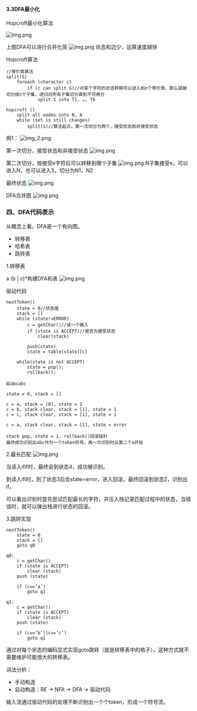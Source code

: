 #### 3.3DFA最小化

Hopcroft最小化算法

![img.png](images/3/3.1.png)

上图DFA可以进行合并化简
![img.png](images/3/3.2.png)
状态和边少，运算速度越快

Hopcroft算法
````
//等价类算法
split(S)
    foreach (character c)
        if (c can split S)//对某个字符的状态转移可以进入到n个等价类，那么就被切分成n个子集，递归对所有子集切分直到不可再分
            split S into T1, …, Tk

hopcroft ()
    split all nodes into N, A
    while (set is still changes)
        split(S)//算法起点，第一次切分为两个，接受状态和非接受状态
````

例1：
![img_2.png](images/3/3.3.png)

第一次切分，接受状态和非接受状态
![img.png](images/3/3.4.png)

第二次切分，按接受e字符后可以转移到哪个子集
![img.png](images/3/3.5.png)
N子集接受e，可以进入N，也可以进入S，切分为N1，N2

最终状态
![img.png](images/3/3.6.png)

DFA合并图
![img.png](images/3/3.7.png)

### 四、DFA代码表示

从概念上看，DFA是一个有向图。
- 转移表
- 哈希表
- 跳转表

1.转移表

a (b | c)*构建DFA和表
![img.png](images/3/3.8.png)

驱动代码
````
nextToken()
    state = 0//状态值
    stack = []
    while (state!=ERROR)
        c = getChar()//读一个输入
        if (state is ACCEPT)//是否为接受状态
            clear(stack)
            
        push(state)
        state = table[state][c]
    
    while(state is not ACCEPT)
        state = pop();
        rollback();
````
````
如abcabc

state = 0, stack = []

c = a, stack = [0], state = 1
c = b, stack clear, stack = [1], state = 1
c = c, stack clear, stack = [1], state = 1

c = a, stack clear, stack = [1], state = error

stack pop, state = 1, rollback()回滚指针
最终成功识别出abc作为一个token符号，再一次识别时从第二个a开始
````

2.最长匹配
![img.png](images/3/3.9.png)

当读入ifif时，最终会到状态4，成功被识别。

到读入ifi时，到了状态3后会state=error，进入回滚，最终回滚到状态2，识别出if。

可以看出识别时首先尝试匹配最长的字符，并压入栈记录匹配过程中的状态，当错误时，就可以弹出栈进行状态的回滚。

3.跳转实现
```
nextToken()
    state = 0
    stack = []
    goto q0
    
q0:
    c = getChar()
    if (state is ACCEPT)
        clear (stack)
    push (state)
    
    if (c==‘a’)
        goto q1
    
q1:
    c = getChar()
    if (state is ACCEPT)
        clear (stack)
    push (state)
    
    if (c==‘b’||c==‘c’)
        goto q1
```
通过对每个状态的编码显式实现goto跳转（就是转移表中的格子），这种方式就不需要维护可能很大的转移表。


词法分析：

- 手动构造
- 自动构造：RE -> NFA -> DFA -> 驱动代码

输入流通过驱动代码的处理不断识别出一个个token，形成一个符号流。


































